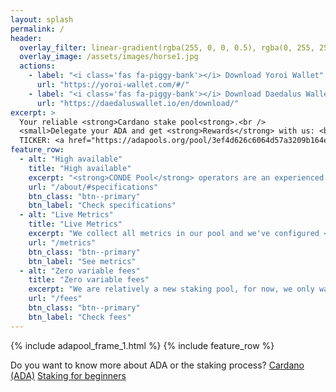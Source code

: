 ```yaml
---
layout: splash
permalink: /
header:
  overlay_filter: linear-gradient(rgba(255, 0, 0, 0.5), rgba(0, 255, 255, 0.5))
  overlay_image: /assets/images/horse1.jpg
  actions:
    - label: "<i class='fas fa-piggy-bank'></i> Download Yoroi Wallet"
      url: "https://yoroi-wallet.com/#/"
    - label: "<i class='fas fa-piggy-bank'></i> Download Daedalus Wallet"
      url: "https://daedaluswallet.io/en/download/"
excerpt: >
  Your reliable <strong>Cardano stake pool<strong>.<br />
  <small>Delegate your ADA and get <strong>Rewards</strong> with us: <br />
  TICKER: <a href="https://adapools.org/pool/3ef4d626c6064d57a3209b164eb2fd689d2e97789dddc23e34e68ab2">CONDE</a></small>
feature_row:
  - alt: "High available"
    title: "High available"
    excerpt: "<strong>CONDE Pool</strong> operators are an experienced team of sysadmin, so we are ready to warrant a high availability and not missing blocks."
    url: "/about/#specifications"
    btn_class: "btn--primary"
    btn_label: "Check specifications"
  - alt: "Live Metrics"
    title: "Live Metrics"
    excerpt: "We collect all metrics in our pool and we've configured <strong>alerts</strong> to ensure a <strong>well performance</strong>."
    url: "/metrics"
    btn_class: "btn--primary"
    btn_label: "See metrics"
  - alt: "Zero variable fees"
    title: "Zero variable fees"
    excerpt: "We are relatively a new staking pool, for now, we only want the neccesary to cost our servers"
    url: "/fees"
    btn_class: "btn--primary"
    btn_label: "Check fees"
---
```

{% include adapool_frame_1.html %}
{% include feature_row %}

Do you want to know more about ADA or the staking process?
[Cardano (ADA)](https://cardano.org/)
[Staking for beginners](https://medium.com/cardanorss/staking-for-beginners-a-step-by-step-guide-6dda110b2454)